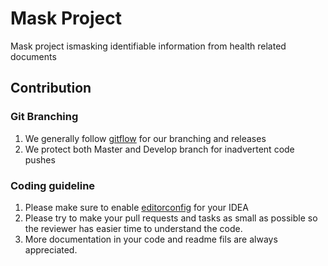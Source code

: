 # Mask Project

Mask project ismasking identifiable information from health related documents

## Contribution

### Git Branching

1. We generally follow [gitflow](https://datasift.github.io/gitflow/IntroducingGitFlow.html) for our branching and releases
2. We protect both Master and Develop branch for inadvertent code pushes

### Coding guideline

1. Please make sure to enable [editorconfig](https://editorconfig.org/) for your IDEA
2. Please try to make your pull requests and tasks as small as possible so the reviewer has easier time to understand the code.
3. More documentation in your code and readme fils are always appreciated.
